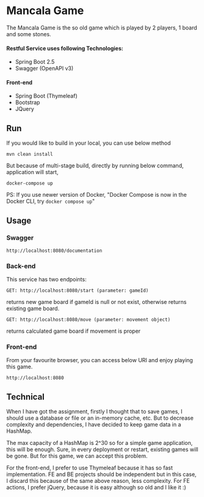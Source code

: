 # Mancala Game
The Mancala Game is the so old game which is played by 2 players, 1 board and some stones.

#### Restful Service uses following Technologies:

* Spring Boot 2.5
* Swagger (OpenAPI v3)

#### Front-end
* Spring Boot (Thymeleaf)
* Bootstrap
* JQuery

## Run
If you would like to build in your local, you can use below method
```  
mvn clean install  
```  

But because of multi-stage build, directly by running below command, application will start, 
```  
docker-compose up 
```   
PS: If you use newer version of Docker, "Docker Compose is now in the Docker CLI, try `docker compose up`"

## Usage
### Swagger
```  
http://localhost:8080/documentation  
```   
### Back-end
This service has two endpoints:
```  
GET: http://localhost:8080/start (parameter: gameId)
```
returns new game board if gameId is null or not exist, otherwise returns existing game board.
```  
GET: http://localhost:8080/move (parameter: movement object)
```  
returns calculated game board if movement is proper

### Front-end
From your favourite browser, you can access below URI and enjoy playing this game.
```  
http://localhost:8080  
```

## Technical
When I have got the assignment, firstly I thought that to save games, I should use a database or file or an in-memory cache, etc. But to decrease complexity and dependencies, I have decided to keep game data in a HashMap.

The max capacity of a HashMap is 2^30 so for a simple game application, this will be enough. Sure, in every deployment or restart, existing games will be gone. But for this game, we can accept this problem.

For the front-end, I prefer to use Thymeleaf because it has so fast implementation. FE and BE projects should be independent but in this case, I discard this because of the same above reason, less complexity. For FE actions, I prefer jQuery, because it is easy although so old and I like it :)




